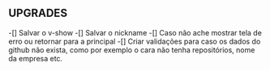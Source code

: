 ## UPGRADES

-[] Salvar o v-show
-[] Salvar o nickname
-[] Caso não ache mostrar tela de erro ou retornar para a principal
-[] Criar validações para caso os dados do github não exista, como por exemplo o cara não tenha repositórios, nome da empresa etc.
